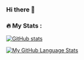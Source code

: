 ### Hi there 👋

<!--
**Dryg1214/Dryg1214** is a ✨ _special_ ✨ repository because its `README.md` (this file) appears on your GitHub profile.

Here are some ideas to get you started:

- 🔭 I’m currently working on ...
- 🌱 I’m currently learning ...
- 👯 I’m looking to collaborate on ...
- 🤔 I’m looking for help with ...
- 💬 Ask me about ...
- 📫 How to reach me: ...
- 😄 Pronouns: ...
- ⚡ Fun fact: ...
-->

### :fire: My Stats :
[![GitHub stats](https://github-readme-stats.vercel.app/api?username=Dryg1214)](https://github.com/anuraghazra/github-readme-stats)

[![My GitHub Language Stats](https://github-readme-stats-eight-theta.vercel.app/api/top-langs/?username=Dryg1214&amp;langs_count=8&amp;theme=tokyonight)]()
